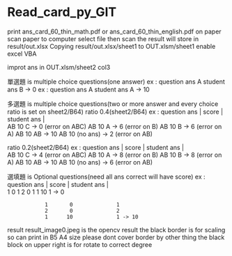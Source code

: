 # Read_card_py_GIT
print ans_card_60_thin_math.pdf or ans_card_60_thin_english.pdf on paper
scan paper to computer
select file then scan
the result will store in  result/out.xlsx
Copying result/out.xlsx/sheet1 to OUT.xlsm/sheet1
enable excel VBA

improt ans in OUT.xlsm/sheet2 col3

單選題 is multiple choice questions(one answer)
ex : question ans A  student ans B -> 0
ex : question ans A  student ans A -> 10

多選題 is multiple choice questions(two or more answer and every choice ratio is set on sheet2/B64)
ratio 0.4(sheet2/B64)
ex : question ans | score | student ans |  
               AB      10              C  -> 0  (error on ABC)
               AB      10              A  -> 6  (error on B)
               AB      10              B  -> 6  (error on A)
               AB      10             AB  -> 10 
               AB      10       (no ans)  -> 2  (error on AB)
               
ratio 0.2(sheet2/B64)
ex : question ans | score | student ans |  
               AB      10              C  -> 4  (error on ABC)
               AB      10              A  -> 8  (error on B)
               AB      10              B  -> 8  (error on A)
               AB      10             AB  -> 10 
               AB      10       (no ans)  -> 6  (error on AB)
               
                  
選填題 is Optional questions(need all ans correct will have score)
ex : question ans | score | student ans |  
                1       0              1
                2       0              1
                1      10              1 -> 0
  
                1       0              1
                2       0              2
                1      10              1 -> 10

result result_image0.jpeg is the opencv result 
the black border is for scaling so can print in B5 A4 size please dont cover border by other thing
the black block on upper right is for rotate to correct degree



